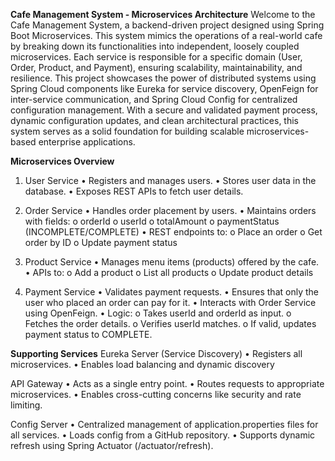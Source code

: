 **Cafe Management System - Microservices Architecture**
Welcome to the Cafe Management System, a backend-driven project designed using Spring Boot Microservices. This system mimics the operations of a real-world cafe by breaking down its functionalities into independent, loosely coupled microservices. Each service is responsible for a specific domain (User, Order, Product, and Payment), ensuring scalability, maintainability, and resilience.
This project showcases the power of distributed systems using Spring Cloud components like Eureka for service discovery, OpenFeign for inter-service communication, and Spring Cloud Config for centralized configuration management. With a secure and validated payment process, dynamic configuration updates, and clean architectural practices, this system serves as a solid foundation for building scalable microservices-based enterprise applications.

**Microservices Overview**
 1. User Service
•	Registers and manages users.
•	Stores user data in the database.
•	Exposes REST APIs to fetch user details.

 2. Order Service
•	Handles order placement by users.
•	Maintains orders with fields:
o	orderId
o	userId
o	totalAmount
o	paymentStatus (INCOMPLETE/COMPLETE)
•	REST endpoints to:
o	Place an order
o	Get order by ID
o	Update payment status

3. Product Service
•	Manages menu items (products) offered by the cafe.
•	APIs to:
o	Add a product
o	List all products
o	Update product details

4. Payment Service
•	Validates payment requests.
•	Ensures that only the user who placed an order can pay for it.
•	Interacts with Order Service using OpenFeign.
•	Logic:
o	Takes userId and orderId as input.
o	Fetches the order details.
o	Verifies userId matches.
o	If valid, updates payment status to COMPLETE.

**Supporting Services**
Eureka Server (Service Discovery)
•	Registers all microservices.
•	Enables load balancing and dynamic discovery

API Gateway
•	Acts as a single entry point.
•	Routes requests to appropriate microservices.
•	Enables cross-cutting concerns like security and rate limiting.

Config Server
•	Centralized management of application.properties files for all services.
•	Loads config from a GitHub repository.
•	Supports dynamic refresh using Spring Actuator (/actuator/refresh).
